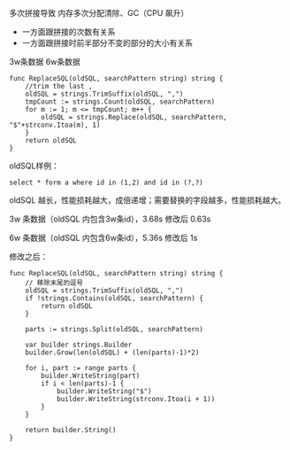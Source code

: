 


多次拼接导致 内存多次分配清除、GC（CPU 飙升）
- 一方面跟拼接的次数有关系
- 一方面跟拼接时前半部分不变的部分的大小有关系

3w条数据 6w条数据
```text
func ReplaceSQL(oldSQL, searchPattern string) string {
	//trim the last ,
	oldSQL = strings.TrimSuffix(oldSQL, ",")
	tmpCount := strings.Count(oldSQL, searchPattern)
	for m := 1; m <= tmpCount; m++ {
		oldSQL = strings.Replace(oldSQL, searchPattern, "$"+strconv.Itoa(m), 1)
	}
	return oldSQL
}
```

oldSQL样例：
```text
select * form a where id in (1,2) and id in (?,?)
```


oldSQL 越长，性能损耗越大，成倍递增；需要替换的字段越多，性能损耗越大。

3w 条数据（oldSQL 内包含3w条id），3.68s  修改后 0.63s

6w 条数据（oldSQL 内包含6w条id），5.36s  修改后 1s


修改之后：
```text
func ReplaceSQL(oldSQL, searchPattern string) string {
	// 移除末尾的逗号
	oldSQL = strings.TrimSuffix(oldSQL, ",")
	if !strings.Contains(oldSQL, searchPattern) {
		return oldSQL
	}

	parts := strings.Split(oldSQL, searchPattern)

	var builder strings.Builder
	builder.Grow(len(oldSQL) + (len(parts)-1)*2)

	for i, part := range parts {
		builder.WriteString(part)
		if i < len(parts)-1 {
			builder.WriteString("$")
			builder.WriteString(strconv.Itoa(i + 1))
		}
	}

	return builder.String()
}
```


